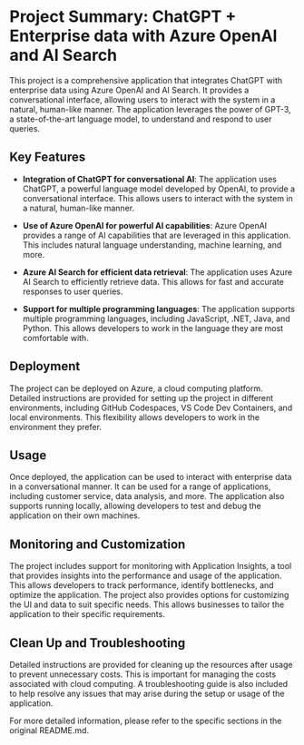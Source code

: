 # Project Summary: ChatGPT + Enterprise data with Azure OpenAI and AI Search

This project is a comprehensive application that integrates ChatGPT with enterprise data using Azure OpenAI and AI Search. It provides a conversational interface, allowing users to interact with the system in a natural, human-like manner. The application leverages the power of GPT-3, a state-of-the-art language model, to understand and respond to user queries.

## Key Features

- **Integration of ChatGPT for conversational AI**: The application uses ChatGPT, a powerful language model developed by OpenAI, to provide a conversational interface. This allows users to interact with the system in a natural, human-like manner.

- **Use of Azure OpenAI for powerful AI capabilities**: Azure OpenAI provides a range of AI capabilities that are leveraged in this application. This includes natural language understanding, machine learning, and more.

- **Azure AI Search for efficient data retrieval**: The application uses Azure AI Search to efficiently retrieve data. This allows for fast and accurate responses to user queries.

- **Support for multiple programming languages**: The application supports multiple programming languages, including JavaScript, .NET, Java, and Python. This allows developers to work in the language they are most comfortable with.

## Deployment

The project can be deployed on Azure, a cloud computing platform. Detailed instructions are provided for setting up the project in different environments, including GitHub Codespaces, VS Code Dev Containers, and local environments. This flexibility allows developers to work in the environment they prefer.

## Usage

Once deployed, the application can be used to interact with enterprise data in a conversational manner. It can be used for a range of applications, including customer service, data analysis, and more. The application also supports running locally, allowing developers to test and debug the application on their own machines.

## Monitoring and Customization

The project includes support for monitoring with Application Insights, a tool that provides insights into the performance and usage of the application. This allows developers to track performance, identify bottlenecks, and optimize the application. The project also provides options for customizing the UI and data to suit specific needs. This allows businesses to tailor the application to their specific requirements.

## Clean Up and Troubleshooting

Detailed instructions are provided for cleaning up the resources after usage to prevent unnecessary costs. This is important for managing the costs associated with cloud computing. A troubleshooting guide is also included to help resolve any issues that may arise during the setup or usage of the application.

For more detailed information, please refer to the specific sections in the original README.md.
